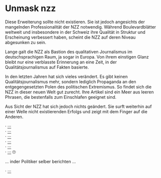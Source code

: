 # Unmask nzz
Diese Erweiterung sollte nicht existieren.
Sie ist jedoch angesichts der mangelnden Professionalität der NZZ notwendig.
Während Boulevardblätter weltweit und insbesondere in der Schweiz ihre Qualität in Struktur und Erscheinung verbessert haben, scheint die NZZ auf deren Niveau abgesunken zu sein.

Lange galt die NZZ als Bastion des qualitativen Journalismus im deutschsprachigen Raum, ja sogar in Europa.
Von ihrem einstigen Glanz bleibt nur eine verblasste Erinnerung an eine Zeit, in der Qualitätsjournalismus auf Fakten basierte.

In den letzten Jahren hat sich vieles verändert. Es gibt keinen Qualitätsjournalismus mehr, sondern lediglich Propaganda an den entgegengesetzten Polen des politischen Extremismus.
So findet sich die NZZ in dieser neuen Welt gut zurecht. Ihre Artikel sind ein Meer aus leeren Phrasen, die bestenfalls zum Einschlafen geeignet sind.

Aus Sicht der NZZ hat sich jedoch nichts geändert. Sie surft weiterhin auf einer Welle nicht existierenden Erfolgs und zeigt mit dem Finger auf die Anderen.

· [···](https://www.nzz.ch/feuilleton/ein-besuch-bei-den-gauklern-und-schaustellern-der-modernen-esoterik-ld.1752165)\
· [···](https://www.nzz.ch/schweiz/sie-stellte-sicher-dass-schweiz-covid-impfstoff-erhaelt-nora-kronig-wird-chefin-des-schweizerischen-roten-kreuzes-ld.1776128)\
· [···](https://www.nzz.ch/meinung/wenn-die-freiheit-nicht-in-der-schweiz-verteidigt-werden-kann-wo-sonst-ld.1773615)\
· [···](https://www.nzz.ch/meinung/selenski-am-wef-es-ist-richtig-dass-sich-die-schweiz-exponiert-ld.1774339)\
· [···](https://www.nzz.ch/meinung/wie-das-eu-abkommen-an-der-urne-erfolgreich-sein-kann-ld.1771873)\
· [···](https://www.nzz.ch/meinung/ignazio-cassis-liest-keine-zeitungen-mehr-auch-deshalb-leistet-sich-die-landesregierung-ueber-400-kommunikationsprofis-eigene-medienkanaele-und-ein-journalisten-kontrollsystem-ld.1756038) 🙄

... inder Politiker selber berichten ...

· [···](https://www.nzz.ch/schweiz/zum-tod-von-dick-marty-die-werte-fuer-die-er-stand-leben-weiter-ld.1772879)


